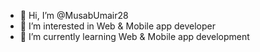 - 👋 Hi, I’m @MusabUmair28
- 👀 I’m interested in Web & Mobile app developer
- 🌱 I’m currently learning Web & Mobile app development

<!---
MusabUmair28/MusabUmair28 is a ✨ special ✨ repository because its `README.md` (this file) appears on your GitHub profile.
You can click the Preview link to take a look at your changes.
--->
